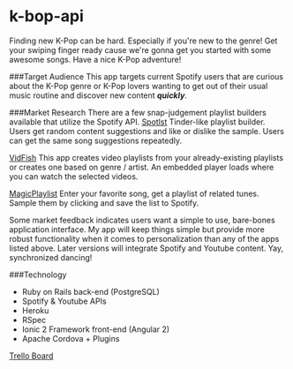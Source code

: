 # k-bop-api

Finding new K-Pop can be hard. Especially if you're new to the genre! Get your swiping finger ready cause we're gonna get you started with some awesome songs. Have a nice K-Pop adventure!

###Target Audience
This app targets current Spotify users that are curious about the K-Pop genre or K-Pop lovers wanting to get out of their usual music routine and discover new content ***quickly***.

###Market Research
There are a few snap-judgement playlist builders available that utilize the Spotify API.
[Spotlst](http://spotlst.com/)
Tinder-like playlist builder. Users get random content suggestions and like or dislike the sample. Users can get the same song suggestions repeatedly.

[VidFish](http://www.vid.fish/)
This app creates video playlists from your already-existing playlists or creates one based on genre / artist. An embedded player loads where you can watch the selected videos.

[MagicPlaylist](http://magicplaylist.co/)
Enter your favorite song, get a playlist of related tunes. Sample them by clicking and save the list to Spotify.

Some market feedback indicates users want a simple to use, bare-bones application interface. My app will keep things simple but provide more robust functionality when it comes to personalization than any of the apps listed above. Later versions will integrate Spotify and Youtube content. Yay, synchronized dancing!

###Technology
- Ruby on Rails back-end (PostgreSQL)
- Spotify & Youtube APIs
- Heroku
- RSpec
- Ionic 2 Framework front-end (Angular 2)
- Apache Cordova + Plugins

[Trello Board](https://trello.com/b/sn0PXJ4Z/k-bop)
